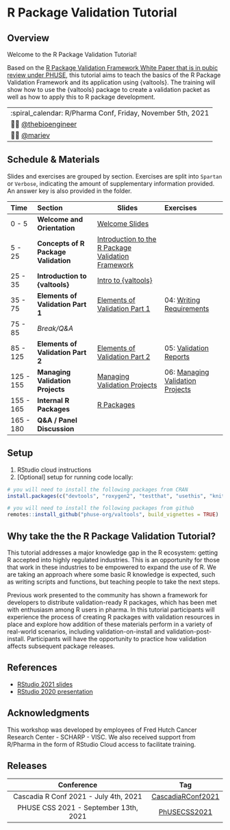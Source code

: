 # R Package Validation Tutorial

## Overview

Welcome to the R Package Validation Tutorial!

Based on the [R Package Validation Framework White Paper that is in
pubic review under PHUSE](https://lnkd.in/dufTZ2Ra), this tutorial aims to teach the
basics of the R Package Validation Framework and its application using {valtools}.
The training will show how to use the {valtools} package to create a validation
packet as well as how to apply this to R package development.


|                                     |
|-------------------------------------|
| :spiral\_calendar: R/Pharma Conf, Friday, November 5th, 2021  |
| :man_technologist: [@thebioengineer](https://github.com/thebioengineer)      |
| :woman_technologist: [@mariev](https://github.com/mariev)              |

## Schedule & Materials

Slides and exercises are grouped by section. Exercises are split into
`Spartan` or `Verbose`, indicating the amount of supplementary
information provided. An answer key is also provided in the folder.

| Time      | Section                              | Slides                                             | Exercises                       |
|:----------|:-------------------------------------|----------------------------------------------------|:--------------------------------|
| 0 - 5    | **Welcome and Orientation**          | [Welcome Slides](Slides/Slides-01-Welcome_and_Orientation)      |                                 |
| 5 - 25   | **Concepts of R Package Validation** | [Introduction to the R Package Validation Framework](Slides/Slides-02-Concepts_of_R_Package_Validation) |                                 |
| 25 - 35   | **Introduction to {valtools}**       | [Intro to {valtools}](Slides/Slides-03-Intro_to_Valtools)                                |                                 |
| 35 - 75   | **Elements of Validation Part 1**                 | [Elements of Validation Part 1](Slides/Slides-04-Elements_of_Validation)                  | 04: [Writing Requirements](Materials/Materials-04-Requirements_Report) |
| 75 - 85 | *Break/Q&A*                          |                                                    |                                 |
| 85 - 125| **Elements of Validation Part 2**            | [Elements of Validation Part 2](Slides/Slides-05-The_Validation_Report)                    | 05: [Validation Reports](Materials/Materials-05-Validation_Report)    |
| 125 - 155 | **Managing Validation Projects**        | [Managing Validation Projects](Slides/Slides-06-Managing_Validation_Projects)                          | 06: [Managing Validation Projects](Materials/Materials-06-Managing_Validation_Projects) |
| 155 - 165 | **Internal R Packages**        | [R Packages](Slides/Slides-07-R_Packages)                          |  |
| 165 - 180 | **Q&A / Panel Discussion**        |                          |   |

## Setup

1.  RStudio cloud instructions
2.  \[Optional\] setup for running code locally:

``` r
# you will need to install the following packages from CRAN
install.packages(c("devtools", "roxygen2", "testthat", "usethis", "knitr"))

# you will need to install the following packages from github
remotes::install_github("phuse-org/valtools", build_vignettes = TRUE)
```

## Why take the the R Package Validation Tutorial?

This tutorial addresses a major knowledge gap in the R ecosystem:
getting R accepted into highly regulated industries. This is an
opportunity for those that work in these industries to be empowered to
expand the use of R. We are taking an approach where some basic R
knowledge is expected, such as writing scripts and functions, but
teaching people to take the next steps.

Previous work presented to the community has shown a framework for
developers to distribute validation-ready R packages, which has been met
with enthusiasm among R users in pharma. In this tutorial participants
will experience the process of creating R packages with validation
resources in place and explore how addition of these materials perform
in a variety of real-world scenarios, including validation-on-install
and validation-post-install. Participants will have the opportunity to
practice how validation affects subsequent package releases.

## References

-   [RStudio 2021
    slides](https://thebioengineer.github.io/validation_studio_2021)
-   [RStudio 2020
    presentation](https://rstudio.com/resources/rstudioconf-2020/approaches-to-assay-processing-package-validation/)
    
## Acknowledgments

This workshop was developed by employees of Fred Hutch Cancer Research Center - SCHARP - VISC. 
We also received support from R/Pharma in the form of RStudio Cloud access to facilitate training.

## Releases

| Conference                            | Tag                                                                                                            | 
|:-------------------------------------:|:--------------------------------------------------------------------------------------------------------------:|
| Cascadia R Conf 2021 - July 4th, 2021 | [CascadiaRConf2021](https://github.com/FredHutch/R_Package_Validation_Tutorial/releases/tag/CascadiaRConf2021) |
| PHUSE CSS 2021 - September 13th, 2021 | [PhUSECSS2021](https://github.com/FredHutch/R_Package_Validation_Tutorial/releases/tag/PhUSECSS2021) |
